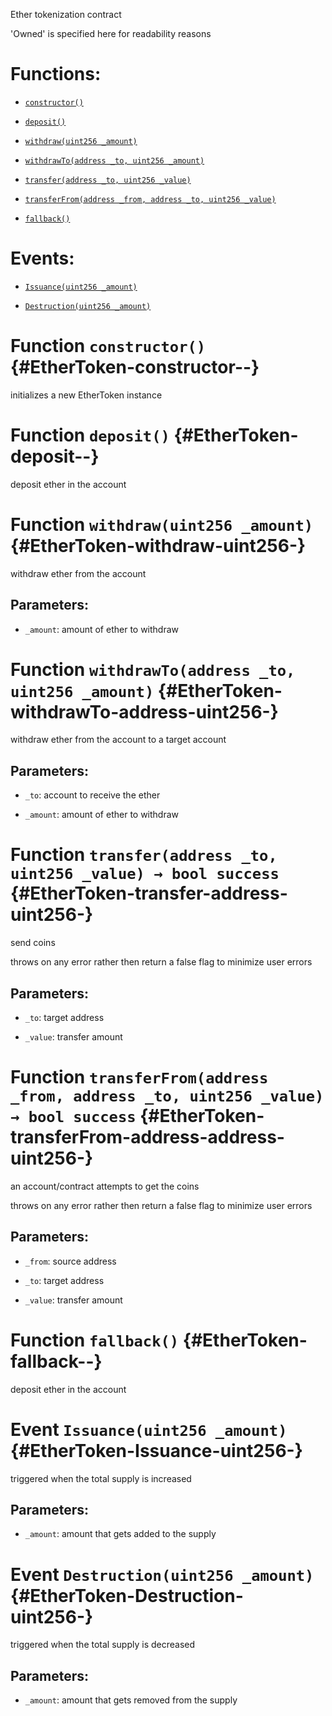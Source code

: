 Ether tokenization contract

'Owned' is specified here for readability reasons

# Functions:

- [`constructor()`](#EtherToken-constructor--)

- [`deposit()`](#EtherToken-deposit--)

- [`withdraw(uint256 _amount)`](#EtherToken-withdraw-uint256-)

- [`withdrawTo(address _to, uint256 _amount)`](#EtherToken-withdrawTo-address-uint256-)

- [`transfer(address _to, uint256 _value)`](#EtherToken-transfer-address-uint256-)

- [`transferFrom(address _from, address _to, uint256 _value)`](#EtherToken-transferFrom-address-address-uint256-)

- [`fallback()`](#EtherToken-fallback--)

# Events:

- [`Issuance(uint256 _amount)`](#EtherToken-Issuance-uint256-)

- [`Destruction(uint256 _amount)`](#EtherToken-Destruction-uint256-)

# Function `constructor()` {#EtherToken-constructor--}

initializes a new EtherToken instance

# Function `deposit()` {#EtherToken-deposit--}

deposit ether in the account

# Function `withdraw(uint256 _amount)` {#EtherToken-withdraw-uint256-}

withdraw ether from the account

## Parameters:

- `_amount`:  amount of ether to withdraw

# Function `withdrawTo(address _to, uint256 _amount)` {#EtherToken-withdrawTo-address-uint256-}

withdraw ether from the account to a target account

## Parameters:

- `_to`:      account to receive the ether

- `_amount`:  amount of ether to withdraw

# Function `transfer(address _to, uint256 _value) → bool success` {#EtherToken-transfer-address-uint256-}

send coins

throws on any error rather then return a false flag to minimize user errors

## Parameters:

- `_to`:      target address

- `_value`:   transfer amount

# Function `transferFrom(address _from, address _to, uint256 _value) → bool success` {#EtherToken-transferFrom-address-address-uint256-}

an account/contract attempts to get the coins

throws on any error rather then return a false flag to minimize user errors

## Parameters:

- `_from`:    source address

- `_to`:      target address

- `_value`:   transfer amount

# Function `fallback()` {#EtherToken-fallback--}

deposit ether in the account

# Event `Issuance(uint256 _amount)` {#EtherToken-Issuance-uint256-}

triggered when the total supply is increased

## Parameters:

- `_amount`:  amount that gets added to the supply

# Event `Destruction(uint256 _amount)` {#EtherToken-Destruction-uint256-}

triggered when the total supply is decreased

## Parameters:

- `_amount`:  amount that gets removed from the supply
